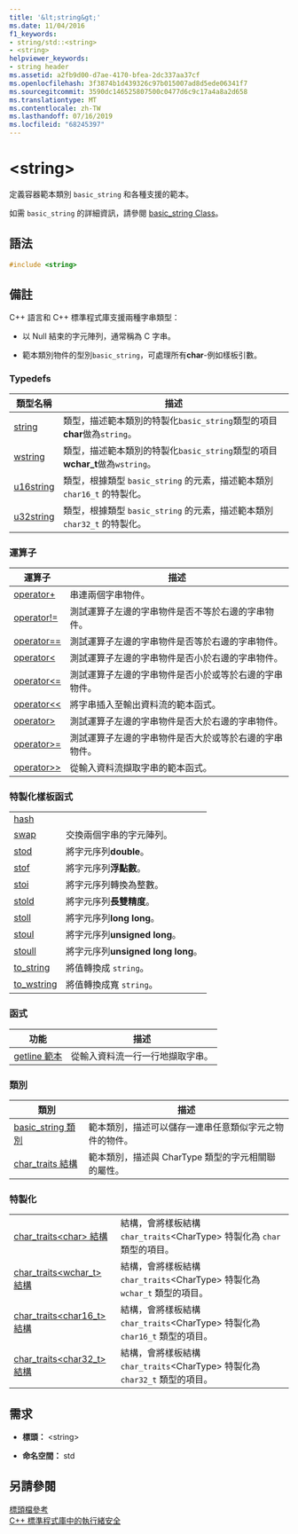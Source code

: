 ```yaml
---
title: '&lt;string&gt;'
ms.date: 11/04/2016
f1_keywords:
- string/std::<string>
- <string>
helpviewer_keywords:
- string header
ms.assetid: a2fb9d00-d7ae-4170-bfea-2dc337aa37cf
ms.openlocfilehash: 3f3874b1d439326c97b015007ad8d5ede06341f7
ms.sourcegitcommit: 3590dc146525807500c0477d6c9c17a4a8a2d658
ms.translationtype: MT
ms.contentlocale: zh-TW
ms.lasthandoff: 07/16/2019
ms.locfileid: "68245397"
---
```

# <a name="ltstringgt"></a>&lt;string&gt;

定義容器範本類別 `basic_string` 和各種支援的範本。

如需 `basic_string` 的詳細資訊，請參閱 [basic_string Class](../standard-library/basic-string-class.md)。

## <a name="syntax"></a>語法

```cpp
#include <string>
```

## <a name="remarks"></a>備註

C++ 語言和 C++ 標準程式庫支援兩種字串類型：

- 以 Null 結束的字元陣列，通常稱為 C 字串。

- 範本類別物件的型別`basic_string`，可處理所有**char**-例如樣板引數。

### <a name="typedefs"></a>Typedefs

|類型名稱|描述|
|-|-|
|[string](../standard-library/string-typedefs.md#string)|類型，描述範本類別的特製化`basic_string`類型的項目**char**做為`string`。|
|[wstring](../standard-library/string-typedefs.md#wstring)|類型，描述範本類別的特製化`basic_string`類型的項目**wchar_t**做為`wstring`。|
|[u16string](../standard-library/string-typedefs.md#u16string)|類型，根據類型 `basic_string` 的元素，描述範本類別 `char16_t` 的特製化。|
|[u32string](../standard-library/string-typedefs.md#u32string)|類型，根據類型 `basic_string` 的元素，描述範本類別 `char32_t` 的特製化。|

### <a name="operators"></a>運算子

|運算子|描述|
|-|-|
|[operator+](../standard-library/string-operators.md#op_add)|串連兩個字串物件。|
|[operator!=](../standard-library/string-operators.md#op_neq)|測試運算子左邊的字串物件是否不等於右邊的字串物件。|
|[operator==](../standard-library/string-operators.md#op_eq_eq)|測試運算子左邊的字串物件是否等於右邊的字串物件。|
|[operator<](../standard-library/string-operators.md#op_lt)|測試運算子左邊的字串物件是否小於右邊的字串物件。|
|[operator<=](../standard-library/string-operators.md#op_lt_eq)|測試運算子左邊的字串物件是否小於或等於右邊的字串物件。|
|[operator<\<](../standard-library/string-operators.md#op_lt_lt)|將字串插入至輸出資料流的範本函式。|
|[operator>](../standard-library/string-operators.md#op_gt)|測試運算子左邊的字串物件是否大於右邊的字串物件。|
|[operator>=](../standard-library/string-operators.md#op_gt_eq)|測試運算子左邊的字串物件是否大於或等於右邊的字串物件。|
|[operator>>](../standard-library/string-operators.md#op_gt_gt)|從輸入資料流擷取字串的範本函式。|

### <a name="specialized-template-functions"></a>特製化樣板函式

|||
|-|-|
|[hash]()||
|[swap](../standard-library/string-functions.md#swap)|交換兩個字串的字元陣列。|
|[stod](../standard-library/string-functions.md#stod)|將字元序列**double**。|
|[stof](../standard-library/string-functions.md#stof)|將字元序列**浮點數**。|
|[stoi](../standard-library/string-functions.md#stoi)|將字元序列轉換為整數。|
|[stold](../standard-library/string-functions.md#stold)|將字元序列**長雙精度**。|
|[stoll](../standard-library/string-functions.md#stoll)|將字元序列**long long**。|
|[stoul](../standard-library/string-functions.md#stoul)|將字元序列**unsigned long**。|
|[stoull](../standard-library/string-functions.md#stoull)|將字元序列**unsigned long long**。|
|[to_string](../standard-library/string-functions.md#to_string)|將值轉換成 `string`。|
|[to_wstring](../standard-library/string-functions.md#to_wstring)|將值轉換成寬 `string`。|

### <a name="functions"></a>函式

|功能|描述|
|-|-|
|[getline 範本](../standard-library/string-functions.md#getline)|從輸入資料流一行一行地擷取字串。|

### <a name="classes"></a>類別

|類別|描述|
|-|-|
|[basic_string 類別](../standard-library/basic-string-class.md)|範本類別，描述可以儲存一連串任意類似字元之物件的物件。|
|[char_traits 結構](../standard-library/char-traits-struct.md)|範本類別，描述與 CharType 類型的字元相關聯的屬性。|

### <a name="specializations"></a>特製化

|||
|-|-|
|[char_traits\<char> 結構](../standard-library/char-traits-char-struct.md)|結構，會將樣板結構 `char_traits`\<CharType> 特製化為 `char` 類型的項目。|
|[char_traits<wchar_t> 結構](../standard-library/char-traits-wchar-t-struct.md)|結構，會將樣板結構 `char_traits`\<CharType> 特製化為 `wchar_t` 類型的項目。|
|[char_traits<char16_t> 結構](../standard-library/char-traits-char16-t-struct.md)|結構，會將樣板結構 `char_traits`\<CharType> 特製化為 `char16_t` 類型的項目。|
|[char_traits<char32_t> 結構](../standard-library/char-traits-char32-t-struct.md)|結構，會將樣板結構 `char_traits`\<CharType> 特製化為 `char32_t` 類型的項目。|

## <a name="requirements"></a>需求

- **標頭：** \<string>

- **命名空間：** std

## <a name="see-also"></a>另請參閱

[標頭檔參考](../standard-library/cpp-standard-library-header-files.md)<br/>
[C++ 標準程式庫中的執行緒安全](../standard-library/thread-safety-in-the-cpp-standard-library.md)<br/>
